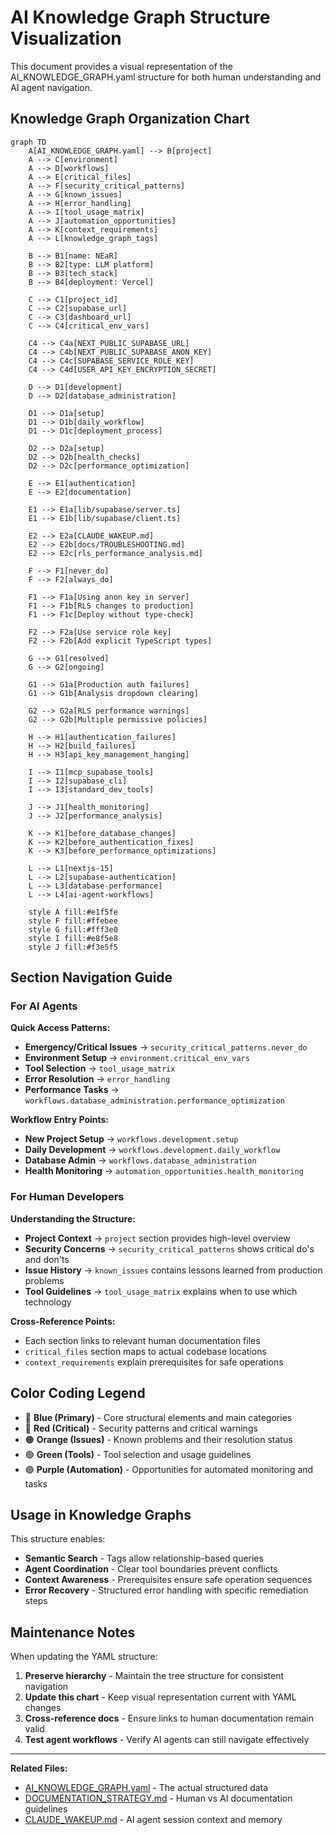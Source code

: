 # AI Knowledge Graph Structure Visualization

This document provides a visual representation of the AI_KNOWLEDGE_GRAPH.yaml structure for both human understanding and AI agent navigation.

## Knowledge Graph Organization Chart

```mermaid
graph TD
    A[AI_KNOWLEDGE_GRAPH.yaml] --> B[project]
    A --> C[environment]
    A --> D[workflows]
    A --> E[critical_files]
    A --> F[security_critical_patterns]
    A --> G[known_issues]
    A --> H[error_handling]
    A --> I[tool_usage_matrix]
    A --> J[automation_opportunities]
    A --> K[context_requirements]
    A --> L[knowledge_graph_tags]

    B --> B1[name: NEaR]
    B --> B2[type: LLM platform]
    B --> B3[tech_stack]
    B --> B4[deployment: Vercel]

    C --> C1[project_id]
    C --> C2[supabase_url]
    C --> C3[dashboard_url]
    C --> C4[critical_env_vars]
    
    C4 --> C4a[NEXT_PUBLIC_SUPABASE_URL]
    C4 --> C4b[NEXT_PUBLIC_SUPABASE_ANON_KEY]
    C4 --> C4c[SUPABASE_SERVICE_ROLE_KEY]
    C4 --> C4d[USER_API_KEY_ENCRYPTION_SECRET]

    D --> D1[development]
    D --> D2[database_administration]
    
    D1 --> D1a[setup]
    D1 --> D1b[daily_workflow]
    D1 --> D1c[deployment_process]
    
    D2 --> D2a[setup]
    D2 --> D2b[health_checks]
    D2 --> D2c[performance_optimization]

    E --> E1[authentication]
    E --> E2[documentation]
    
    E1 --> E1a[lib/supabase/server.ts]
    E1 --> E1b[lib/supabase/client.ts]
    
    E2 --> E2a[CLAUDE_WAKEUP.md]
    E2 --> E2b[docs/TROUBLESHOOTING.md]
    E2 --> E2c[rls_performance_analysis.md]

    F --> F1[never_do]
    F --> F2[always_do]
    
    F1 --> F1a[Using anon key in server]
    F1 --> F1b[RLS changes to production]
    F1 --> F1c[Deploy without type-check]
    
    F2 --> F2a[Use service role key]
    F2 --> F2b[Add explicit TypeScript types]

    G --> G1[resolved]
    G --> G2[ongoing]
    
    G1 --> G1a[Production auth failures]
    G1 --> G1b[Analysis dropdown clearing]
    
    G2 --> G2a[RLS performance warnings]
    G2 --> G2b[Multiple permissive policies]

    H --> H1[authentication_failures]
    H --> H2[build_failures]
    H --> H3[api_key_management_hanging]

    I --> I1[mcp_supabase_tools]
    I --> I2[supabase_cli]
    I --> I3[standard_dev_tools]

    J --> J1[health_monitoring]
    J --> J2[performance_analysis]

    K --> K1[before_database_changes]
    K --> K2[before_authentication_fixes]
    K --> K3[before_performance_optimizations]

    L --> L1[nextjs-15]
    L --> L2[supabase-authentication]
    L --> L3[database-performance]
    L --> L4[ai-agent-workflows]

    style A fill:#e1f5fe
    style F fill:#ffebee
    style G fill:#fff3e0
    style I fill:#e8f5e8
    style J fill:#f3e5f5
```

## Section Navigation Guide

### For AI Agents

**Quick Access Patterns:**
- **Emergency/Critical Issues** → `security_critical_patterns.never_do`
- **Environment Setup** → `environment.critical_env_vars`
- **Tool Selection** → `tool_usage_matrix`
- **Error Resolution** → `error_handling`
- **Performance Tasks** → `workflows.database_administration.performance_optimization`

**Workflow Entry Points:**
- **New Project Setup** → `workflows.development.setup`
- **Daily Development** → `workflows.development.daily_workflow`
- **Database Admin** → `workflows.database_administration`
- **Health Monitoring** → `automation_opportunities.health_monitoring`

### For Human Developers

**Understanding the Structure:**
- **Project Context** → `project` section provides high-level overview
- **Security Concerns** → `security_critical_patterns` shows critical do's and don'ts
- **Issue History** → `known_issues` contains lessons learned from production problems
- **Tool Guidelines** → `tool_usage_matrix` explains when to use which technology

**Cross-Reference Points:**
- Each section links to relevant human documentation files
- `critical_files` section maps to actual codebase locations
- `context_requirements` explain prerequisites for safe operations

## Color Coding Legend

- 🔵 **Blue (Primary)** - Core structural elements and main categories
- 🔴 **Red (Critical)** - Security patterns and critical warnings  
- 🟠 **Orange (Issues)** - Known problems and their resolution status
- 🟢 **Green (Tools)** - Tool selection and usage guidelines
- 🟣 **Purple (Automation)** - Opportunities for automated monitoring and tasks

## Usage in Knowledge Graphs

This structure enables:
- **Semantic Search** - Tags allow relationship-based queries
- **Agent Coordination** - Clear tool boundaries prevent conflicts
- **Context Awareness** - Prerequisites ensure safe operation sequences
- **Error Recovery** - Structured error handling with specific remediation steps

## Maintenance Notes

When updating the YAML structure:
1. **Preserve hierarchy** - Maintain the tree structure for consistent navigation
2. **Update this chart** - Keep visual representation current with YAML changes
3. **Cross-reference docs** - Ensure links to human documentation remain valid
4. **Test agent workflows** - Verify AI agents can still navigate effectively

---

**Related Files:**
- [AI_KNOWLEDGE_GRAPH.yaml](AI_KNOWLEDGE_GRAPH.yaml) - The actual structured data
- [DOCUMENTATION_STRATEGY.md](DOCUMENTATION_STRATEGY.md) - Human vs AI documentation guidelines
- [CLAUDE_WAKEUP.md](CLAUDE_WAKEUP.md) - AI agent session context and memory